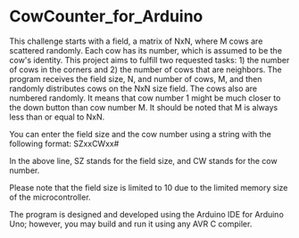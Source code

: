 # CowCounter_for_Arduino
This challenge starts with a field, a matrix of NxN, where M cows are scattered randomly. Each cow has its number, which is assumed to be the cow's identity. This project aims to fulfill two requested tasks: 1) the number of cows in the corners and 2) the number of cows that are neighbors.
The program receives the field size, N, and number of cows, M, and then randomly distributes cows on the NxN size field. The cows also are numbered randomly. It means that cow number 1 might be much closer to the down button than cow number M. It should be noted that M is always less than or equal to NxN.

You can enter the field size and the cow number using a string with the following format: SZxxCWxx#

In the above line, SZ stands for the field size, and CW stands for the cow number. 

Please note that the field size is limited to 10 due to the limited memory size of the microcontroller.

The program is designed and developed using the Arduino IDE for Arduino Uno; however, you may build and run it using any AVR C compiler. 
